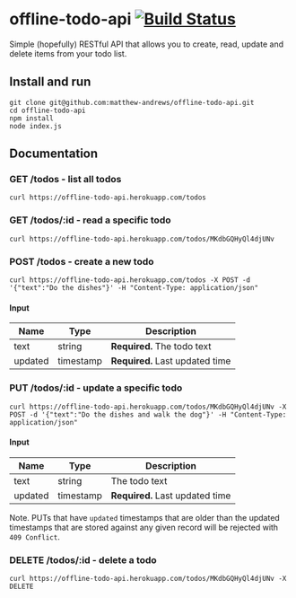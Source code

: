 # offline-todo-api [![Build Status](https://travis-ci.org/matthew-andrews/offline-todo-api.svg?branch=master)](https://travis-ci.org/matthew-andrews/offline-todo-api)

Simple (hopefully) RESTful API that allows you to create, read, update and delete items from your todo list.

## Install and run

```
git clone git@github.com:matthew-andrews/offline-todo-api.git
cd offline-todo-api
npm install
node index.js
```

## Documentation

### GET /todos - list all todos

```
curl https://offline-todo-api.herokuapp.com/todos
```

### GET /todos/:id - read a specific todo

```
curl https://offline-todo-api.herokuapp.com/todos/MKdbGQHyQl4djUNv
```

### POST /todos - create a new todo

```
curl https://offline-todo-api.herokuapp.com/todos -X POST -d '{"text":"Do the dishes"}' -H "Content-Type: application/json"
```

#### Input

Name    | Type      | Description
------- | --------- | -------------------------------
text    | string    | **Required.** The todo text
updated | timestamp | **Required.** Last updated time

### PUT /todos/:id - update a specific todo

```
curl https://offline-todo-api.herokuapp.com/todos/MKdbGQHyQl4djUNv -X POST -d '{"text":"Do the dishes and walk the dog"}' -H "Content-Type: application/json"
```

#### Input

Name    | Type      | Description
------- | --------- | -------------------------------
text    | string    | The todo text
updated | timestamp | **Required.** Last updated time

Note. PUTs that have `updated` timestamps that are older than the updated timestamps that are stored against any given record will be rejected with `409 Conflict`.

### DELETE /todos/:id - delete a todo

```
curl https://offline-todo-api.herokuapp.com/todos/MKdbGQHyQl4djUNv -X DELETE
```
